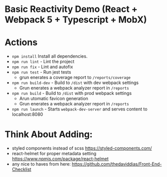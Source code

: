 # Basic Reactivity Demo (React + Webpack 5 + Typescript + MobX)

# Actions

- `npm install` Install all dependencies.
- `npm run lint` - Lint the project
- `npm run fix` - Lint and autofix
- `npm run test` - Run jest tests
    - grun enerates a coverage report to `/reports/coverage`
- `npm run build-dev` - Build to `/dist` with dev webpack settings
    - Grun enerates a webpack analyzer report in `/reports`
- `npm run build` - Build to `/dist` with prod webpack settings
    - Arun utomatic favicon generation
    - Grun enerates a webpack analyzer report in `/reports`
- `npm run launch` - Starts `webpack-dev-server` and serves content to localhost:8080

# Think About Adding:

- styled components instead of scss https://styled-components.com/
- react-helmet for proper metadata setting https://www.npmjs.com/package/react-helmet
- any nice to haves from here: https://github.com/thedaviddias/Front-End-Checklist
